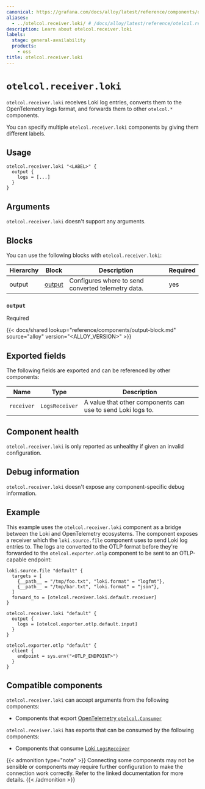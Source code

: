 ```yaml
---
canonical: https://grafana.com/docs/alloy/latest/reference/components/otelcol/otelcol.receiver.loki/
aliases:
  - ../otelcol.receiver.loki/ # /docs/alloy/latest/reference/otelcol.receiver.loki/
description: Learn about otelcol.receiver.loki
labels:
  stage: general-availability
  products:
    - oss
title: otelcol.receiver.loki
---
```


# `otelcol.receiver.loki`

`otelcol.receiver.loki` receives Loki log entries, converts them to the OpenTelemetry logs format, and forwards them to other `otelcol.*` components.

You can specify multiple `otelcol.receiver.loki` components by giving them different labels.

## Usage

```alloy
otelcol.receiver.loki "<LABEL>" {
  output {
    logs = [...]
  }
}
```

## Arguments

`otelcol.receiver.loki` doesn't support any arguments.

## Blocks

You can use the following blocks with `otelcol.receiver.loki`:

| Hierarchy | Block      | Description                                        | Required |
| --------- | ---------- | -------------------------------------------------- | -------- |
| output    | [output][] | Configures where to send converted telemetry data. | yes      |

[output]: #output

### `output`

<span class="badge docs-labels__stage docs-labels__item">Required</span>

{{< docs/shared lookup="reference/components/output-block.md" source="alloy" version="<ALLOY_VERSION>" >}}

## Exported fields

The following fields are exported and can be referenced by other components:

| Name       | Type           | Description                                                 |
| ---------- | -------------- | ----------------------------------------------------------- |
| `receiver` | `LogsReceiver` | A value that other components can use to send Loki logs to. |

## Component health

`otelcol.receiver.loki` is only reported as unhealthy if given an invalid configuration.

## Debug information

`otelcol.receiver.loki` doesn't expose any component-specific debug information.

## Example

This example uses the `otelcol.receiver.loki` component as a bridge between the Loki and OpenTelemetry ecosystems.
The component exposes a receiver which the `loki.source.file` component uses to send Loki log entries to.
The logs are converted to the OTLP format before they're forwarded to the `otelcol.exporter.otlp` component to be sent to an OTLP-capable endpoint:

```alloy
loki.source.file "default" {
  targets = [
    {__path__ = "/tmp/foo.txt", "loki.format" = "logfmt"},
    {__path__ = "/tmp/bar.txt", "loki.format" = "json"},
  ]
  forward_to = [otelcol.receiver.loki.default.receiver]
}

otelcol.receiver.loki "default" {
  output {
    logs = [otelcol.exporter.otlp.default.input]
  }
}

otelcol.exporter.otlp "default" {
  client {
    endpoint = sys.env("<OTLP_ENDPOINT>")
  }
}
```

<!-- START GENERATED COMPATIBLE COMPONENTS -->

## Compatible components

`otelcol.receiver.loki` can accept arguments from the following components:

- Components that export [OpenTelemetry `otelcol.Consumer`](../../../compatibility/#opentelemetry-otelcolconsumer-exporters)

`otelcol.receiver.loki` has exports that can be consumed by the following components:

- Components that consume [Loki `LogsReceiver`](../../../compatibility/#loki-logsreceiver-consumers)

{{< admonition type="note" >}}
Connecting some components may not be sensible or components may require further configuration to make the connection work correctly.
Refer to the linked documentation for more details.
{{< /admonition >}}

<!-- END GENERATED COMPATIBLE COMPONENTS -->
